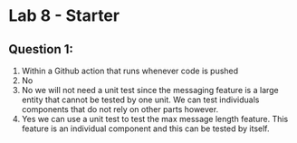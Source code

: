 # Lab 8 - Starter

## Question 1:
1. Within a Github action that runs whenever code is pushed 
2. No
3. No we will not need a unit test since the messaging feature is a large entity that cannot be tested by one unit. We can test individuals components that do not rely on other parts however.
4. Yes we can use a unit test to test the max message length feature. This feature is an individual component and this can be tested by itself.